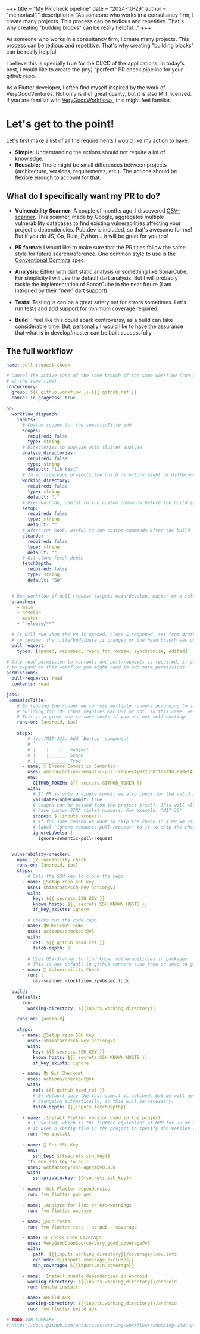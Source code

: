 +++
title = "My PR check pipeline"
date = "2024-10-29"
author = "memoriasIT"
description = "As someone who works in a consultancy firm, I create many projects. This process can be tedious and repetitive. That's why creating \"building blocks\" can be really helpful..."
+++

As someone who works in a consultancy firm, I create many projects. This process can be tedious and repetitive. That's why creating "building blocks" can be really helpful.

I believe this is specially true for the CI/CD of the applications.
In today's post, I would like to create the (my) "perfect" PR check pipeline for your github repo.

As a Flutter developer, I often find myself inspired by the work of VeryGoodVentures. Not only is it of great quality, but it is also MIT licensed. If you are familiar with [VeryGoodWorkflows](https://www.github.com/VeryGoodOpenSource/very_good_workflows/tree/main), this might feel familiar.

# Let's get to the point!

Let's first make a list of all the requirements I would like my action to have:

- **Simple:** Understanding the actions should not require a lot of knowledge.
- **Reusable:** There might be small differences between projects (architecture, versions, requirements, etc.). The actions should be flexible enough to account for that.

## What do I specifically want my PR to do?

- **Vulnerability Scanner:** A couple of months ago, I discovered [OSV-scanner](https://security.googleblog.com/2022/12/announcing-osv-scanner-vulnerability.html). This scanner, made by Google, aggregates multiple vulnerability databases to find existing vulnerabilities affecting your project's dependencies. Pub.dev is included, so that's awesome for me! But if you do JS, Go, Rust, Python... it will be great for you too!

- **PR format:** I would like to make sure that the PR titles follow the same style for future search/reference. One common style to use is the [Conventional Commits](https://www.conventionalcommits.org/en/v1.0.0/) spec.

- **Analysis:** Either with dart static analysis or something like SonarCube. For simplicity I will use the default dart analysis. But I will probably tackle the implementation of SonarCube in the near future (I am intrigued by their _"new"_ dart support).

- **Tests:** Testing is can be a great safety net for errors sometimes. Let's run tests and add support for minimum coverage required.

- **Build:** I feel like this could spark controversy, as a build can take considerable time. But, personally I would like to have the assurance that what is in develop/master can be built successfully.

## The full workflow

```yaml
name: pull-request-check

# Cancel the active runs of the same branch of the same workflow (run only one
# at the same time)
concurrency:
  group: ${{ github.workflow }}-${{ github.ref }}
  cancel-in-progress: true

on:
  workflow_dispatch:
    inputs:
      # Custom scopes for the semanticTitle job
      scopes:
        required: false
        type: string
      # Directories to analyze with flutter analyze
      analyze_directories:
        required: false
        type: string
        default: "lib test"
      # In multipackage projects the build directory might be different
      working_directory:
        required: false
        type: string
        default: "."
      # Pre-run hook, useful to run custom commands before the build (e.g. melos get)
      setup:
        required: false
        type: string
        default: ""
      # After-run hook, useful to run custom commands after the build
      cleanUp:
        required: false
        type: string
        default: ""
      # Git clone fetch-depth
      fetchDepth:
        required: false
        type: string
        default: "50"


  # Run workflow if pull request targets main/develop, master or a release branch.
  branches:
    - main
    - develop
    - master
    - "release/**"

  # It will run when the PR is opened, close & reopened, set from draft to ready
  # to review, the title/body/base is changed or the head branch was updated.
  pull_request:
    types: [opened, reopened, ready_for_review, synchronize, edited]

# Only read permission to contents and pull-requests is required, if you decide
# to expand on this workflow you might need to add more permissions
permissions:
  pull-requests: read
  contents: read

jobs:
 semanticTitle:
    # By tagging the runner we can use multiple runners according to if we are
    # building for iOS (that requires Mac OS) or not. In this case, we don't care.
    # This is a great way to save costs if you are not self-hosting.
    runs-on: [android, ios]

    steps:
        # feat(MIT-33): Add `Button` component
        # ^    ^    ^
        # |    |    |__ Subject
        # |    |_______ Scope
        # |____________ Type
      - name: 🤖 Ensure Commit is Semantic
        uses: amannn/action-semantic-pull-request@0723387faaf9b38adef4775cd42cfd5155ed6017 # v5.5.3
        env:
          GITHUB_TOKEN: ${{ secrets.GITHUB_TOKEN }}
        with:
          # If PR is only a single commit we also check for the valid pattern
          validateSingleCommit: true
          # Scopes can be passed from the project itself. This will allow to
          # have custom JIRA ticket numbers. For example: "MIT-33"
          scopes: ${{inputs.scopes}}
          # If for some reason we want to skip the check in a PR we can add the
          # label "ignore-semantic-pull-request" to it to skip the check.
          ignoreLabels: |
            ignore-semantic-pull-request


  vulnerability-checker:
    name: 🦠️Vulnerability check
    runs-on: [android, ios]
    steps:
        # Sets the SSH key to clone the repo
      - name: 🔑Setup repo SSH key
        uses: shimataro/ssh-key-action@v2
        with:
          key: ${{ secrets.SSH_KEY }}
          known_hosts: ${{ secrets.SSH_KNOWN_HOSTS }}
          if_key_exists: ignore

        # Checks out the code repo
      - name: 📚Checkout code
        uses: actions/checkout@v3
        with:
          ref: ${{ github.head_ref }}
          fetch-depth: 0

        # Uses OSV-Scanner to find known vulnerabilities in packages
        # This is not default in github runners (use brew or snap to get it)
      - name: 🦠️ Vulnerability Check
        run: |
          osv-scanner -lockfile=./pubspec.lock

  build:
    defaults:
      run:
        working-directory: ${{inputs.working_directory}}

    runs-on: [android]

    steps:
      - name: 🔑Setup repo SSH key
        uses: shimataro/ssh-key-action@v2
        with:
          key: ${{ secrets.SSH_KEY }}
          known_hosts: ${{ secrets.SSH_KNOWN_HOSTS }}
          if_key_exists: ignore

      - name: 📚 Git Checkout
        uses: actions/checkout@v4
        with:
          ref: ${{ github.head_ref }}
          # By default only the last commit is fetched, but we will generate a
          # changelog automatically, so this will be necessary.
          fetch-depth: ${{inputs.fetchDepth}}

      - name: ⬇️Install Flutter version used in the project
        # I use FVM, which is the flutter equivalent of NPM for JS or RVM for ruby.
        # It uses a config file in the project to specify the version (.fvmrc).
        run: fvm install

      - name: 🤫 Set SSH Key
        env:
          ssh_key: ${{secrets.ssh_key}}
        if: env.ssh_key != null
        uses: webfactory/ssh-agent@v0.9.0
        with:
          ssh-private-key: ${{secrets.ssh_key}}

      - name: ⬇️Get Flutter dependencies
        run: fvm flutter pub get

      - name: ⚠️Analyze for lint errors/warnings
        run: fvm flutter analyze

      - name: 🧪Run tests
        run: fvm flutter test --no-pub --coverage

      - name: 📊 Check Code Coverage
        uses: VeryGoodOpenSource/very_good_coverage@v3
        with:
          path: ${{inputs.working_directory}}/coverage/lcov.info
          exclude: ${{inputs.coverage_excludes}}
          min_coverage: ${{inputs.min_coverage}}

      - name: ⬇Install bundle dependencies in Android
        working-directory: ${{inputs.working_directory}}/android
        run: bundle install

      - name: ⚙️Build APK
        working-directory: ${{inputs.working_directory}}/android
        run: fvm flutter build apk

# TODO JOB SUMMARY
# https://docs.github.com/en/actions/writing-workflows/choosing-what-your-workflow-does/workflow-commands-for-github-actions#adding-a-job-summary
```
